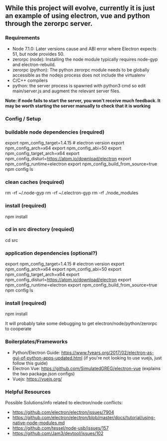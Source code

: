 ## While this project will evolve, currently it is just an example of using electron, vue and python through the zerorpc server.

### Requirements

- Node 7.1.0: Later versions cause and ABI error where Electron expects 51, but node provides 50.
- zerorpc (node): Installing the node module typically requires node-gyp and electron-rebuild.
- zerorpc (python): The python zerorpc module needs to be globally accessible as the nodejs process does not include the virtualenv
- C/C++ compilers
- python: the server process is spawned with python3 cmd so edit main/server.js and augment the relevant server files.

**Note: if node fails to start the server, you won't receive much feedback. It may be worth starting the server manually to check that it is working**

### Config / Setup

### buildable node dependencies (required)

export npm_config_target=1.4.15 # electron version
export npm_config_arch=x64
export npm_config_abi=50
export npm_config_target_arch=x64
export npm_config_disturl=https://atom.io/download/electron
export npm_config_runtime=electron
export npm_config_build_from_source=true
npm config ls

### clean caches (required)

rm -rf ~/.node-gyp
rm -rf ~/.electron-gyp
rm -rf ./node_modules

### install (required)

npm install

### cd in src directory (requied)

cd src

### application dependencies (optional?)

export npm_config_target=1.4.15 # electron version
export npm_config_arch=x64
export npm_config_abi=50
export npm_config_target_arch=x64
export npm_config_disturl=https://atom.io/download/electron
export npm_config_runtime=electron
export npm_config_build_from_source=true
npm config ls

### install (required)

npm install

It will probably take some debugging to get electron/node/python/zerorpc to cooperate

### Boilerplates/Frameworks

- Python/Electron Guide: https://www.fyears.org/2017/02/electron-as-gui-of-python-apps-updated.html (if you're not looking to use vuejs, just follow this guide)
- Electron Vue: https://github.com/SimulatedGREG/electron-vue (explains the two package.json configs)
- Vuejs: https://vuejs.org/

### Helpful Resources

Possible Solutions/info related to electron/node conflicts:

- https://github.com/electron/electron/issues/7904
- https://github.com/electron/electron/blob/master/docs/tutorial/using-native-node-modules.md
- https://github.com/tessel/node-usb/issues/157
- https://github.com/Jam3/devtool/issues/102
